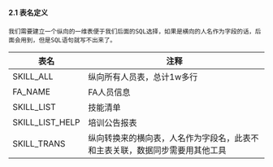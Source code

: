 #### 2.1 表名定义
    我们需要建立一个纵向的一维表便于我们后面的SQL选择，如果是横向的人名作为字段的话，后面会用到，但是SQL语句就写不出来了。


|表名| 注释
|--|--
|SKILL_ALL  | 纵向所有人员表，总计1w多行
|FA_NAME    | FA人员信息
|SKILL_LIST | 技能清单
|SKILL_LIST_HELP | 培训公告报表
|SKILL_TRANS | 纵向转换来的横向表，人名作为字段名，此表不和主表关联，数据同步需要用其他工具
